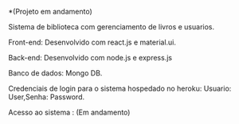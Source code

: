 *(Projeto em andamento)

Sistema de biblioteca com gerenciamento de livros e usuarios.

Front-end: Desenvolvido com react.js e material.ui.

Back-end: Desenvolvido com node.js e express.js

Banco de dados: Mongo DB.

Credenciais de login para o sistema hospedado no heroku: Usuario: User,Senha: Password.

Acesso ao sistema : (Em andamento)

